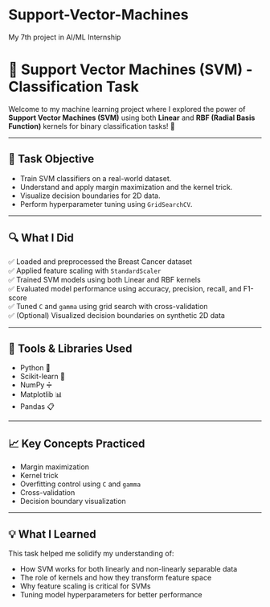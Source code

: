 # Support-Vector-Machines
My 7th project in AI/ML Internship

# 🧠 Support Vector Machines (SVM) - Classification Task

Welcome to my machine learning project where I explored the power of **Support Vector Machines (SVM)** using both **Linear** and **RBF (Radial Basis Function)** kernels for binary classification tasks! 🚀

---

## 📌 Task Objective

- Train SVM classifiers on a real-world dataset.
- Understand and apply margin maximization and the kernel trick.
- Visualize decision boundaries for 2D data.
- Perform hyperparameter tuning using `GridSearchCV`.

---

## 🔍 What I Did

✅ Loaded and preprocessed the Breast Cancer dataset  
✅ Applied feature scaling with `StandardScaler`  
✅ Trained SVM models using both Linear and RBF kernels  
✅ Evaluated model performance using accuracy, precision, recall, and F1-score  
✅ Tuned `C` and `gamma` using grid search with cross-validation  
✅ (Optional) Visualized decision boundaries on synthetic 2D data

---

## 🧪 Tools & Libraries Used

- Python 🐍  
- Scikit-learn 🤖  
- NumPy ➗  
- Matplotlib 📊  
- Pandas 📋  

---

## 📈 Key Concepts Practiced

- Margin maximization
- Kernel trick
- Overfitting control using `C` and `gamma`
- Cross-validation
- Decision boundary visualization

---

## 💡 What I Learned

This task helped me solidify my understanding of:
- How SVM works for both linearly and non-linearly separable data  
- The role of kernels and how they transform feature space  
- Why feature scaling is critical for SVMs  
- Tuning model hyperparameters for better performance






